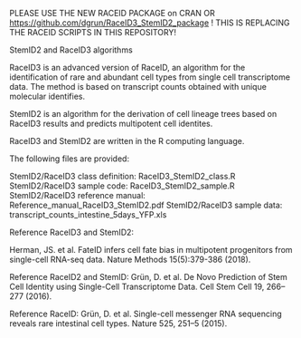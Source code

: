 PLEASE USE THE NEW RACEID PACKAGE on CRAN OR https://github.com/dgrun/RaceID3_StemID2_package !
THIS IS REPLACING THE RACEID SCRIPTS IN THIS REPOSITORY!

StemID2 and RaceID3 algorithms

RaceID3 is an advanced version of RaceID, an algorithm for the identification of rare and abundant cell types from single cell transcriptome data. The method is based on transcript counts obtained with unique molecular identifies.

StemID2 is an algorithm for the derivation of cell lineage trees based on RaceID3 results and predicts multipotent cell identites.

RaceID3 and StemID2 are written in the R computing language.

The following files are provided:

StemID2/RaceID3 class definition: RaceID3_StemID2_class.R 
StemID2/RaceID3 sample code: RaceID3_StemID2_sample.R
StemID2/RaceID3 reference manual: Reference_manual_RaceID3_StemID2.pdf
StemID2/RaceID3 sample data: transcript_counts_intestine_5days_YFP.xls

Reference RaceID3 and StemID2:

Herman, JS. et al. FateID infers cell fate bias in multipotent progenitors from single-cell RNA-seq data. Nature Methods 15(5):379-386 (2018).

Reference RaceID2 and StemID:
Grün, D. et al. De Novo Prediction of Stem Cell Identity using Single-Cell Transcriptome Data. Cell Stem Cell 19, 266–277 (2016).

Reference RaceID:
Grün, D. et al. Single-cell messenger RNA sequencing reveals rare intestinal cell types. Nature 525, 251–5 (2015).


